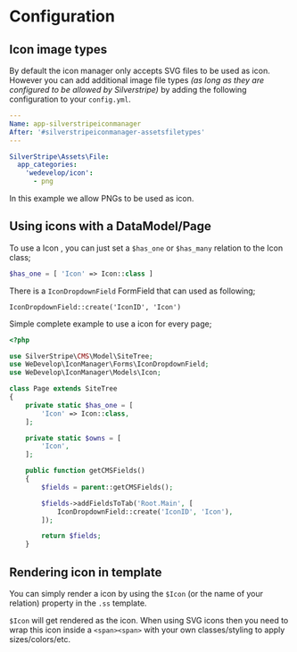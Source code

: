 # Configuration

## Icon image types
By default the icon manager only accepts SVG files to be used as icon. However you can add
additional image file types _(as long as they are configured to be allowed by Silverstripe)_
by adding the following configuration to your `config.yml`.
```yml
---
Name: app-silverstripeiconmanager
After: '#silverstripeiconmanager-assetsfiletypes'
---

SilverStripe\Assets\File:
  app_categories:
    'wedevelop/icon':
      - png
```
In this example we allow PNGs to be used as icon.

## Using icons with a DataModel/Page
To use a Icon , you can just set a `$has_one` or `$has_many` relation to the Icon class;

```php
$has_one = [ 'Icon' => Icon::class ]
```

There is a `IconDropdownField` FormField that can used as following;

`IconDropdownField::create('IconID', 'Icon')`

Simple complete example to use a icon for every page;

```php
<?php

use SilverStripe\CMS\Model\SiteTree;
use WeDevelop\IconManager\Forms\IconDropdownField;
use WeDevelop\IconManager\Models\Icon;

class Page extends SiteTree
{
    private static $has_one = [
        'Icon' => Icon::class,
    ];

    private static $owns = [
        'Icon',
    ];

    public function getCMSFields()
    {
        $fields = parent::getCMSFields();

        $fields->addFieldsToTab('Root.Main', [
            IconDropdownField::create('IconID', 'Icon'),
        ]);

        return $fields;
    }
```

## Rendering icon in template

You can simply render a icon by using the `$Icon` (or the name of your relation) property in the `.ss` template.

`$Icon` will get rendered as the icon. When using SVG icons then you need to wrap this icon inside a `<span><span>`
with your own classes/styling to apply sizes/colors/etc. 
